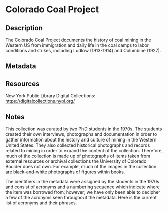 # Colorado Coal Project
## Description

The Colorado Coal Project documents the history of coal mining in the Western US from immigration and daily life in the coal camps to labor conditions and strikes, including Ludlow (1913-1914) and Columbine (1927).

## Metadata

## Resources

New York Public Library Digital Collections: https://digitalcollections.nypl.org/

## Notes

This collection was curated by two PhD students in the 1970s. The students created their own interviews, photographs and documentation in order to gather information about the history and culture of mining in the Western United States. They also collected historical photographs and records related to mining in order to expand the content of the collection. Therefore, much of the collection is made up of photographs of items taken from external resources or archival collections the University of Colorado Boulder does not own. For example, much of the images in the collection are black-and-white photographs of figures within books. 

The identifiers in the metadata were assigned by the students in the 1970s and consist of acronyms and a numbering sequence which indicate where the item was borrowed from; however, we have only been able to decipher a few of the acronyms seen throughout the metadata. Here is the current list of acronyms and their phrases. 
